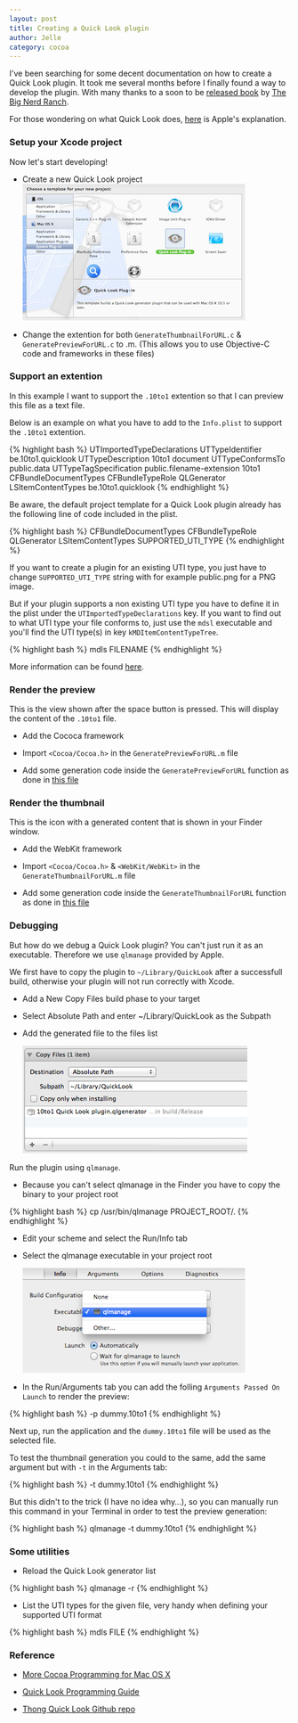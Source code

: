 ```yaml
---
layout: post
title: Creating a Quick Look plugin
author: Jelle
category: cocoa
---
```


I've been searching for some decent documentation on how to create a Quick Look plugin. It took me several months before I finally found a way to develop the plugin. With many thanks to a soon to be [released book](http://my.safaribooksonline.com/book/programming/cocoa/9780321706607) by [The Big Nerd Ranch](http://www.bignerdranch.com/). 

For those wondering on what Quick Look does, [here](http://www.apple.com/findouthow/mac/#quicklook) is Apple's explanation.

### Setup your Xcode project

Now let's start developing!

- Create a new Quick Look project
![Quick Look Project](/img/quick-look/setup.png)

- Change the extention for both `GenerateThumbnailForURL.c` & `GeneratePreviewForURL.c` to .m. (This allows you to use Objective-C code and frameworks in these files)

### Support an extention

In this example I want to support the `.10to1` extention so that I can preview this file as a text file.

Below is an example on what you have to add to the `Info.plist` to support the `.10to1` extention.

{% highlight bash %}
<key>UTImportedTypeDeclarations</key>
<array>
  <dict>
    <key>UTTypeIdentifier</key>
    <string>be.10to1.quicklook</string>
    <key>UTTypeDescription</key>
    <string>10to1 document</string>
    <key>UTTypeConformsTo</key>
    <array>
      <string>public.data</string>
    </array>
    <key>UTTypeTagSpecification</key>
    <dict>
      <key>public.filename-extension</key>
      <array>
        <string>10to1</string>
      </array>
    </dict>
  </dict>
</array>	
<key>CFBundleDocumentTypes</key>
<array>
  <dict>
    <key>CFBundleTypeRole</key>
    <string>QLGenerator</string>
    <key>LSItemContentTypes</key>
    <array>
      <string>be.10to1.quicklook</string>
    </array>
  </dict>
</array>
{% endhighlight %}

Be aware, the default project template for a Quick Look plugin already has the following line of code included in the plist.

{% highlight bash %}
<key>CFBundleDocumentTypes</key>
<array>
  <dict>
    <key>CFBundleTypeRole</key>
    <string>QLGenerator</string>
    <key>LSItemContentTypes</key>
    <array>
      <string>SUPPORTED_UTI_TYPE</string>
    </array>
  </dict>
</array>
{% endhighlight %}

If you want to create a plugin for an existing UTI type, you just have to change `SUPPORTED_UTI_TYPE` string with for example public.png for a PNG image.

But if your plugin supports a non existing UTI type you have to define it in the plist under the `UTImportedTypeDeclarations` key. If you want to find out to what UTI type your file conforms to, just use the `mdsl` executable and you'll find the UTI type(s) in key `kMDItemContentTypeTree`.

{% highlight bash %}
mdls FILENAME
{% endhighlight %}

More information can be found [here](http://developer.apple.com/library/mac/documentation/General/Reference/InfoPlistKeyReference/InfoPlistKeyReference.pdf).

### Render the preview

This is the view shown after the space button is pressed. This will display the content of the `.10to1` file.

- Add the Cococa framework

- Import `<Cocoa/Cocoa.h>` in the `GeneratePreviewForURL.m` file

- Add some generation code inside the `GeneratePreviewForURL` function as done in [this file](https://github.com/fousa/thong/blob/master/thong/GeneratePreviewForURL.m)

### Render the thumbnail

This is the icon with a generated content that is shown in your Finder window.

- Add the WebKit framework

- Import `<Cocoa/Cocoa.h>` & `<WebKit/WebKit>` in the `GenerateThumbnailForURL.m` file

- Add some generation code inside the `GenerateThumbnailForURL` function as done in [this file](https://github.com/fousa/thong/blob/master/thong/GenerateThumbnailForURL.m)

### Debugging

But how do we debug a Quick Look plugin? You can't just run it as an executable. Therefore we use `qlmanage` provided by Apple.

We first have to copy the plugin to `~/Library/QuickLook` after a successfull build, otherwise your plugin will not run correctly with Xcode.

- Add a New Copy Files build phase to your target

- Select Absolute Path and enter ~/Library/QuickLook as the Subpath

- Add the generated file to the files list

	![Copy Files](/img/quick-look/copy-files.png)	

Run the plugin using `qlmanage`.

- Because you can't select qlmanage in the Finder you have to copy the binary to your project root

{% highlight bash %}
cp /usr/bin/qlmanage PROJECT_ROOT/.
{% endhighlight %}

- Edit your scheme and select the Run/Info tab

- Select the qlmanage executable in your project root

	![qlmanage](/img/quick-look/executable.png)

- In the Run/Arguments tab you can add the folling `Arguments Passed On Launch` to render the preview:

{% highlight bash %}
-p dummy.10to1
{% endhighlight %}

Next up, run the application and the `dummy.10to1` file will be used as the selected file.

To test the thumbnail generation you could to the same, add the same argument but with `-t` in the Arguments tab:

{% highlight bash %}
-t dummy.10to1
{% endhighlight %}

But this didn't to the trick (I have no idea why…), so you can manually run this command in your Terminal in order to test the preview generation:

{% highlight bash %}
qlmanage -t dummy.10to1
{% endhighlight %}

### Some utilities

- Reload the Quick Look generator list

{% highlight bash %}
qlmanage -r
{% endhighlight %}

- List the UTI types for the given file, very handy when defining your supported UTI format

{% highlight bash %}
mdls FILE
{% endhighlight %}

### Reference

* [More Cocoa Programming for Mac OS X](http://my.safaribooksonline.com/book/programming/cocoa/9780321706607)

* [Quick Look Programming Guide](http://developer.apple.com/library/mac/#DOCUMENTATION/UserExperience/Conceptual/Quicklook_Programming_Guide/Articles/QLDebugTest.html)

* [Thong Quick Look Github repo](http://github.com/fousa/thong)
